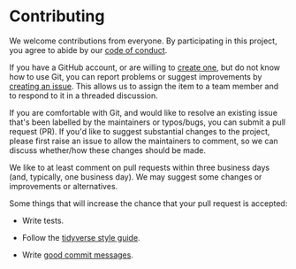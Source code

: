 # Contributing

We welcome contributions from everyone. By participating in this project, you agree to abide by our [code of conduct](https://github.com/UBC-MDS/picfixR/blob/master/CONDUCT.md).

If you have a GitHub account, or are willing to [create one](https://github.com/), but do not know how to use Git, you can report problems or suggest improvements by [creating an issue](https://github.com/UBC-MDS/picfixR/issues). This allows us to assign the item to a team member and to respond to it in a threaded discussion.

If you are comfortable with Git, and would like to resolve an existing issue that's been labelled by the maintainers or typos/bugs, you can submit a pull request (PR).  If you'd like to suggest substantial changes to the project, please first raise an issue to allow the maintainers to comment, so we can discuss whether/how these changes should be made.

We like to at least comment on pull requests within three business days (and, typically, one business day). We may suggest some changes or improvements or alternatives.

Some things that will increase the chance that your pull request is accepted:

- Write tests.

- Follow the [tidyverse style guide](https://style.tidyverse.org/).

- Write [good commit messages](https://tbaggery.com/2008/04/19/a-note-about-git-commit-messages.html).